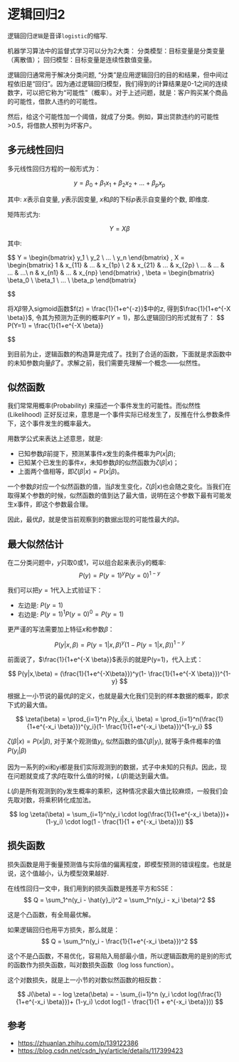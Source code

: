 # 逻辑回归2

逻辑回归`逻辑`是音译`logistic`的缩写.

机器学习算法中的监督式学习可以分为2大类：
分类模型：目标变量是分类变量（离散值）；
回归模型：目标变量是连续性数值变量。

逻辑回归通常用于解决分类问题, “分类”是应用逻辑回归的目的和结果，但中间过程依旧是“回归”。因为通过逻辑回归模型，我们得到的计算结果是0-1之间的连续数字，可以把它称为“可能性”（概率）。对于上述问题，就是：客户购买某个商品的可能性，借款人违约的可能性。

然后，给这个可能性加一个阈值，就成了分类。例如，算出贷款违约的可能性>0.5，将借款人预判为坏客户。

## 多元线性回归

多元线性回归方程的一般形式为：

$$
y = \beta_0 + \beta_1 x_1 + \beta_2 x_2 + ... + \beta_p x_p
$$

其中: $x$表示自变量, $y$表示因变量, $x$和$\beta$的下标$p$表示自变量的个数, 即维度.

矩阵形式为:

$$
Y = X \beta
$$

其中:

$$
Y =
\begin{bmatrix}
y_1 \\
y_2 \\
... \\
y_n
\end{bmatrix}
,
X =
\begin{bmatrix}
1 & x_{11} & ... & x_{1p} \\
2 & x_{21} & ... & x_{2p} \\
... & ... & ... & ...\\
n & x_{n1} & ... & x_{np}
\end{bmatrix}
,
\beta =
\begin{bmatrix}
\beta_0 \\
\beta_1 \\
... \\
\beta_p
\end{bmatrix}

$$

将$X\beta$带入sigmoid函数$f(z) = \frac{1}{1+e^{-z}}$中的$z$, 得到$\frac{1}{1+e^{-X \beta}}$, 令其为预测为正例的概率$P(Y=1)$，那么逻辑回归的形式就有了：
$$
P(Y=1) = \frac{1}{1+e^{-X \beta}}

$$

到目前为止，逻辑函数的构造算是完成了。找到了合适的函数，下面就是求函数中的未知参数向量$β$了。求解之前，我们需要先理解一个概念——似然性。

## 似然函数

我们常常用概率(Probability) 来描述一个事件发生的可能性。而似然性(Likelihood) 正好反过来，意思是一个事件实际已经发生了，反推在什么参数条件下，这个事件发生的概率最大。

用数学公式来表达上述意思，就是:

- 已知参数$β$前提下，预测某事件$x$发生的条件概率为$P(x|\beta)$;
- 已知某个已发生的事件$x$，未知参数$β$的似然函数为$\zeta(\beta|x)$；
- 上面两个值相等，即$\zeta(\beta|x)=P(x|\beta)$。

一个参数$β$对应一个似然函数的值，当$β$发生变化，$\zeta(\beta|x)$也会随之变化。当我们在取得某个参数的时候，似然函数的值到达了最大值，说明在这个参数下最有可能发生x事件，即这个参数最合理。

因此，最优$β$，就是使当前观察到的数据出现的可能性最大的$β$。

## 最大似然估计

在二分类问题中，$y$只取0或1，可以组合起来表示y的概率:
$$
P(y) = P(y=1)^yP(y=0)^{1-y}
$$

我们可以把$y=1$代入上式验证下：

- 左边是: $P(y=1)$
- 右边是: $P(y=1)^1P(y=0)^0 = P(y=1)$

更严谨的写法需要加上特征$x$和参数$β$：

$$
P(y|x,\beta) = P(y=1|x,\beta)^y(1-P(y=1|x,\beta))^{1-y}
$$

前面说了，$\frac{1}{1+e^{-X \beta}}$表示的就是P(y=1)，代入上式：

$$
P(y|x,\beta) = (\frac{1}{1+e^{-X\beta}})^y(1- \frac{1}{1+e^{-X \beta}})^{1-y}
$$

根据上一小节说的最优$β$的定义，也就是最大化我们见到的样本数据的概率，即求下式的最大值。

$$
\zeta(\beta) = \prod_{i=1}^n P(y_i|x_i, \beta) = \prod_{i=1}^n(\frac{1}{1+e^{-x_i \beta}})^{y_i}(1- \frac{1}{1+e^{-x_i \beta}})^{1-y_i}
$$

$\zeta(\beta|x)=P(x|\beta)$, 对于某个观测值$y_i$, 似然函数的值$\zeta(\beta|y_i)$, 就等于条件概率的值$P(y_i|\beta)$

因为一系列的xi和yi都是我们实际观测到的数据，式子中未知的只有$β$。因此，现在问题就变成了求$β$在取什么值的时候，$L(β)$能达到最大值。

$L(β)$是所有观测到的y发生概率的乘积，这种情况求最大值比较麻烦，一般我们会先取对数，将乘积转化成加法。

$$
log \zeta(\beta) = \sum_{i=1}^n(y_i \cdot log(\frac{1}{1+e^{-x_i \beta}})+ (1-y_i) \cdot log(1 - \frac{1}{1 + e^{-x_i \beta}}))
$$

## 损失函数

损失函数是用于衡量预测值与实际值的偏离程度，即模型预测的错误程度。也就是说，这个值越小，认为模型效果越好.

在线性回归一文中，我们用到的损失函数是残差平方和SSE：
$$
Q = \sum_1^n(y_i - \hat{y}_i)^2 = \sum_1^n(y_i - x_i \beta)^2
$$

这是个凸函数，有全局最优解。

如果逻辑回归也用平方损失，那么就是：
$$
Q = \sum_1^n(y_i - \frac{1}{1+e^{-x_i \beta}})^2
$$

这个不是凸函数，不易优化，容易陷入局部最小值，所以逻辑函数用的是别的形式的函数作为损失函数，叫对数损失函数（log loss function）。

这个对数损失，就是上一小节的对数似然函数的相反数：

$$
J(\beta) = - log \zeta(\beta) = - \sum_{i=1}^n (y_i \cdot log(\frac{1}{1+e^{-x_i \beta}})+ (1-y_i) \cdot log(1 - \frac{1}{1 + e^{-x_i \beta}}))
$$

## 参考

- <https://zhuanlan.zhihu.com/p/139122386>
- <https://blog.csdn.net/csdn_lyy/article/details/117399423>

